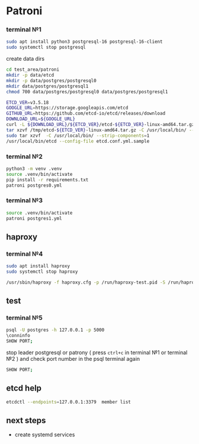 # Patroni

### terminal №1

```sh
sudo apt install python3 postgresql-16 postgresql-16-client
sudo systemctl stop postgresql
```

create data dirs

```sh
cd test_area/patroni
mkdir -p data/etcd
mkdir -p data/postgres/postgresql0
mkdir data/postgres/postgresql1
chmod 700 data/postgres/postgresql0 data/postgres/postgresql1
```

```sh
ETCD_VER=v3.5.18
GOOGLE_URL=https://storage.googleapis.com/etcd
GITHUB_URL=https://github.com/etcd-io/etcd/releases/download
DOWNLOAD_URL=${GOOGLE_URL}
curl -L ${DOWNLOAD_URL}/${ETCD_VER}/etcd-${ETCD_VER}-linux-amd64.tar.gz -o /tmp/etcd-${ETCD_VER}-linux-amd64.tar.gz
tar xzvf /tmp/etcd-${ETCD_VER}-linux-amd64.tar.gz -C /usr/local/bin/ --strip-components=1
sudo tar xzvf  -C /usr/local/bin/ --strip-components=1
/usr/local/bin/etcd --config-file etcd.conf.yml.sample
```

### terminal №2
```sh
python3 -m venv .venv
source .venv/bin/activate
pip install -r requirements.txt
patroni postgres0.yml
```

### terminal №3

```sh
source .venv/bin/activate
patroni postgres1.yml
```

## haproxy

### terminal №4

```sh
sudo apt install haproxy
sudo systemctl stop haproxy
```

```sh
/usr/sbin/haproxy -f haproxy.cfg -p /run/haproxy-test.pid -S /run/haproxy-test.sock
```

## test

### terminal №5

```sh
psql -U postgres -h 127.0.0.1 -p 5000
\conninfo
SHOW PORT;
```

stop leader postgresql or patrony ( press `ctrl+c` in terminal №1 or terminal №2 ) and check port number in the psql terminal again

```sh
SHOW PORT;
```

## etcd help

```sh
etcdctl --endpoints=127.0.0.1:3379  member list
```

## next steps

- create systemd services
